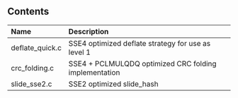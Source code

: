 Contents
--------

|Name|Description|
|:-|:-|
|deflate_quick.c|SSE4 optimized deflate strategy for use as level 1|
|crc_folding.c|SSE4 + PCLMULQDQ optimized CRC folding implementation|
|slide_sse2.c|SSE2 optimized slide_hash|

